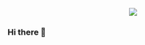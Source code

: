 
<p align="center">
  <img src=https://raw.githubusercontent.com/DevIA3kl/other/master/more/256_128.gif>
</p>


### Hi there 👋

<!--
**aboamen7000/aboamen7000** is a ✨ _special_ ✨ repository because its `README.md` (this file) appears on your GitHub profile.

Here are some ideas to get you started:

- 🔭 I’m currently working on ...
- 🌱 I’m currently learning ...
- 👯 I’m looking to collaborate on ...
- 🤔 I’m looking for help with ...
- 💬 Ask me about ...
- 📫 How to reach me: ...
- 😄 Pronouns: ...
- ⚡ Fun fact: ...
-->
